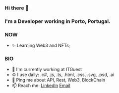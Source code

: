 ### Hi there 👋

### I'm a Developer working in Porto, Portugal.

### NOW

- ✨ Learning Web3 and NFTs;

### BIO

- 🏢 I'm currently working at ITGuest
- ⚙️ I use daily: .c#, .js, .ts, .html, .css, .svg, .psd, .ai
- 💬 Ping me about API, Rest, Web3, BlockChain
- 📫 Reach me: [LinkedIn](www.linkedin.com/in/gon%C3%A7alomendes/) [Email](mailto:goncalo.mendes.dev@gmail.com)
